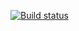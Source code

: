 [![Build status](https://ci.appveyor.com/api/projects/status/a3i0semdfaq85my2?svg=true)](https://ci.appveyor.com/project/thisispaulsmith/customviewlocation)